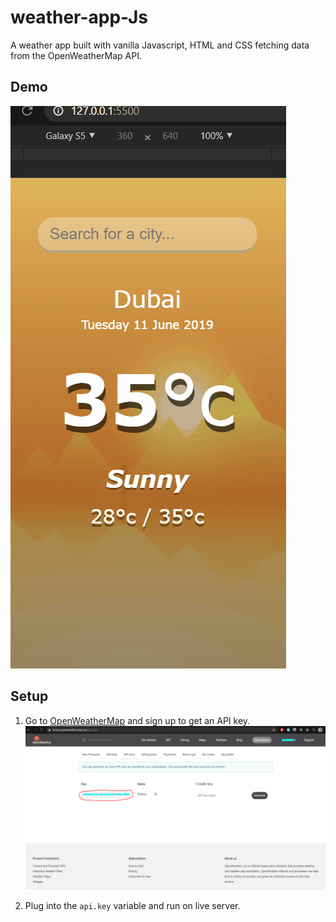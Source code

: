 # weather-app-Js
A weather app built with vanilla Javascript, HTML and CSS fetching data from the OpenWeatherMap API.

## Demo
![Weather App Demo](https://github.com/ayeshaf9/weather-app-Js/blob/master/WeatherAppDemo.gif)

## Setup

1. Go to [OpenWeatherMap](https://openweathermap.org/) and sign up to get an API key.
![Get an API key from OpenWeatherMap](https://github.com/ayeshaf9/weather-app-Js/blob/master/getAPIkey.PNG)

2. Plug into the `api.key` variable and run on live server.
